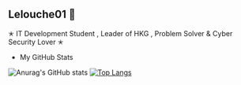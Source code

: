 
## Lelouche01 🦅

✭ IT Development Student , Leader of HKG , Problem Solver & Cyber Security Lover ✭

* My GitHub Stats

![Anurag's GitHub stats](https://github-readme-stats.vercel.app/api?username=Lelouche01&show_icons=true&theme=radical)
[![Top Langs](https://github-readme-stats.vercel.app/api/top-langs/?username=Lelouche01&layout=demo&theme=radical)](https://github.com/anuraghazra/github-readme-stats)
 

